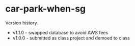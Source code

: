 # car-park-when-sg

Version history.

* v1.1.0 - swapped database to avoid AWS fees
* v1.0.0 - submitted as class project and demoed to class
 
